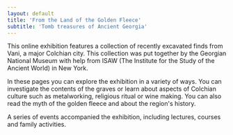 ```yaml
---
layout: default
title: 'From the Land of the Golden Fleece'
subtitle: 'Tomb treasures of Ancient Georgia'
---
```


This online exhibition features a collection of recently excavated finds
from Vani, a major Colchian city. This collection was put together by the
Georgian National Museum with help from ISAW (The Institute for the Study of
the Ancient World) in New York.

In these pages you can explore the exhibition in a variety of ways. You can
investigate the contents of the graves or learn about aspects of Colchian
culture such as metalworking, religious ritual or wine making. You can also
read the myth of the golden fleece and about the region's history.

A series of events accompanied the exhibition, including lectures, courses and
family activities.
